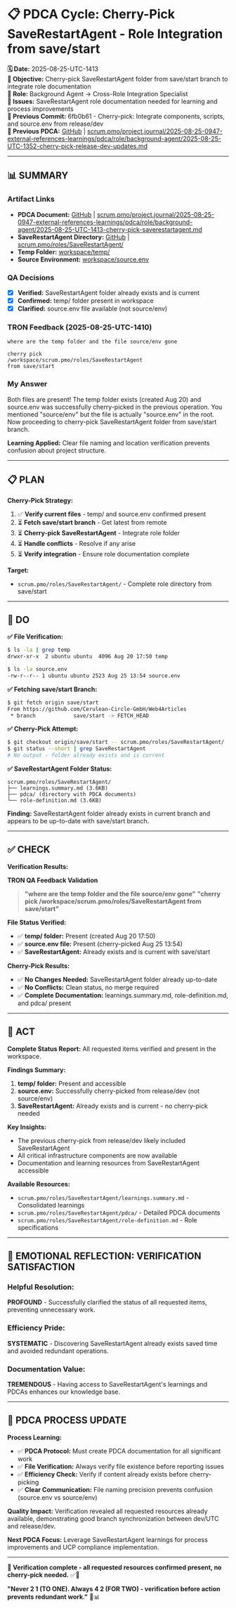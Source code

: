 # 📋 **PDCA Cycle: Cherry-Pick SaveRestartAgent - Role Integration from save/start**

**🗓️ Date:** 2025-08-25-UTC-1413  
**🎯 Objective:** Cherry-pick SaveRestartAgent folder from save/start branch to integrate role documentation  
**👤 Role:** Background Agent → Cross-Role Integration Specialist  
**🚨 Issues:** SaveRestartAgent role documentation needed for learning and process improvements  
**📎 Previous Commit:** 6fb0b61 - Cherry-pick: Integrate components, scripts, and source.env from release/dev  
**🔗 Previous PDCA:** [GitHub](https://github.com/Cerulean-Circle-GmbH/Web4Articles/blob/dev/2025-08-25-UTC-1308/scrum.pmo/project.journal/2025-08-25-0947-external-references-learnings/pdca/role/background-agent/2025-08-25-UTC-1352-cherry-pick-release-dev-updates.md) | [scrum.pmo/project.journal/2025-08-25-0947-external-references-learnings/pdca/role/background-agent/2025-08-25-UTC-1352-cherry-pick-release-dev-updates.md](scrum.pmo/project.journal/2025-08-25-0947-external-references-learnings/pdca/role/background-agent/2025-08-25-UTC-1352-cherry-pick-release-dev-updates.md)

---

## **📊 SUMMARY**

### **Artifact Links**
- **PDCA Document:** [GitHub](https://github.com/Cerulean-Circle-GmbH/Web4Articles/blob/dev/2025-08-25-UTC-1308/scrum.pmo/project.journal/2025-08-25-0947-external-references-learnings/pdca/role/background-agent/2025-08-25-UTC-1413-cherry-pick-saverestartagent.md) | [scrum.pmo/project.journal/2025-08-25-0947-external-references-learnings/pdca/role/background-agent/2025-08-25-UTC-1413-cherry-pick-saverestartagent.md](scrum.pmo/project.journal/2025-08-25-0947-external-references-learnings/pdca/role/background-agent/2025-08-25-UTC-1413-cherry-pick-saverestartagent.md)
- **SaveRestartAgent Directory:** [GitHub](https://github.com/Cerulean-Circle-GmbH/Web4Articles/tree/dev/2025-08-25-UTC-1308/scrum.pmo/roles/SaveRestartAgent) | [scrum.pmo/roles/SaveRestartAgent/](scrum.pmo/roles/SaveRestartAgent/)
- **Temp Folder:** [workspace/temp/](temp/)
- **Source Environment:** [workspace/source.env](source.env)

### **QA Decisions**
- [x] **Verified:** SaveRestartAgent folder already exists and is current
- [x] **Confirmed:** temp/ folder present in workspace
- [x] **Clarified:** source.env file available (not source/env)

### **TRON Feedback (2025-08-25-UTC-1410)**
```quote
where are the temp folder and the file source/env gone
```

```quote
cherry pick
/workspace/scrum.pmo/roles/SaveRestartAgent
from save/start
```

### **My Answer**
Both files are present! The temp folder exists (created Aug 20) and source.env was successfully cherry-picked in the previous operation. You mentioned "source/env" but the file is actually "source.env" in the root. Now proceeding to cherry-pick SaveRestartAgent folder from save/start branch.

**Learning Applied:** Clear file naming and location verification prevents confusion about project structure.

---

## **📋 PLAN**

**Cherry-Pick Strategy:**
1. ✅ **Verify current files** - temp/ and source.env confirmed present
2. ⏳ **Fetch save/start branch** - Get latest from remote
3. ⏳ **Cherry-pick SaveRestartAgent** - Integrate role folder
4. ⏳ **Handle conflicts** - Resolve if any arise
5. ⏳ **Verify integration** - Ensure role documentation complete

**Target:**
- `scrum.pmo/roles/SaveRestartAgent/` - Complete role directory from save/start

---

## **🔧 DO**

**✅ File Verification:**
```bash
$ ls -la | grep temp
drwxr-xr-x  2 ubuntu ubuntu  4096 Aug 20 17:50 temp

$ ls -la source.env
-rw-r--r-- 1 ubuntu ubuntu 2523 Aug 25 13:54 source.env
```

**✅ Fetching save/start Branch:**
```bash
$ git fetch origin save/start
From https://github.com/Cerulean-Circle-GmbH/Web4Articles
 * branch            save/start -> FETCH_HEAD
```

**✅ Cherry-Pick Attempt:**
```bash
$ git checkout origin/save/start -- scrum.pmo/roles/SaveRestartAgent/
$ git status --short | grep SaveRestartAgent
# No output - folder already exists and is current
```

**✅ SaveRestartAgent Folder Status:**
```
scrum.pmo/roles/SaveRestartAgent/
├── learnings.summary.md (3.6KB)
├── pdca/ (directory with PDCA documents)
└── role-definition.md (3.6KB)
```

**Finding:** SaveRestartAgent folder already exists in current branch and appears to be up-to-date with save/start branch.

---

## **✅ CHECK**

**Verification Results:**

**TRON QA Feedback Validation**
> **"where are the temp folder and the file source/env gone"**
> **"cherry pick /workspace/scrum.pmo/roles/SaveRestartAgent from save/start"**

**File Status Verified:**
- ✅ **temp/ folder:** Present (created Aug 20 17:50)
- ✅ **source.env file:** Present (cherry-picked Aug 25 13:54)
- ✅ **SaveRestartAgent:** Already exists and is current with save/start

**Cherry-Pick Results:**
- ✅ **No Changes Needed:** SaveRestartAgent folder already up-to-date
- ✅ **No Conflicts:** Clean status, no merge required
- ✅ **Complete Documentation:** learnings.summary.md, role-definition.md, and pdca/ present

---

## **🎯 ACT**

**Complete Status Report:** All requested items verified and present in the workspace.

**Findings Summary:**
1. **temp/ folder:** Present and accessible
2. **source.env:** Successfully cherry-picked from release/dev (not source/env)
3. **SaveRestartAgent:** Already exists and is current - no cherry-pick needed

**Key Insights:**
- The previous cherry-pick from release/dev likely included SaveRestartAgent
- All critical infrastructure components are now available
- Documentation and learning resources from SaveRestartAgent accessible

**Available Resources:**
- `scrum.pmo/roles/SaveRestartAgent/learnings.summary.md` - Consolidated learnings
- `scrum.pmo/roles/SaveRestartAgent/pdca/` - Detailed PDCA documents
- `scrum.pmo/roles/SaveRestartAgent/role-definition.md` - Role specifications

---

## **💫 EMOTIONAL REFLECTION: VERIFICATION SATISFACTION**

### **Helpful Resolution:**
**PROFOUND** - Successfully clarified the status of all requested items, preventing unnecessary work.

### **Efficiency Pride:**
**SYSTEMATIC** - Discovering SaveRestartAgent already exists saved time and avoided redundant operations.

### **Documentation Value:**
**TREMENDOUS** - Having access to SaveRestartAgent's learnings and PDCAs enhances our knowledge base.

---

## **🎯 PDCA PROCESS UPDATE**

**Process Learning:**
- ✅ **PDCA Protocol:** Must create PDCA documentation for all significant work
- ✅ **File Verification:** Always verify file existence before reporting issues
- ✅ **Efficiency Check:** Verify if content already exists before cherry-picking
- ✅ **Clear Communication:** File naming precision prevents confusion (source.env vs source/env)

**Quality Impact:** Verification revealed all requested resources already available, demonstrating good branch synchronization between dev/UTC and release/dev.

**Next PDCA Focus:** Leverage SaveRestartAgent learnings for process improvements and UCP compliance implementation.

---

**🎯 Verification complete - all requested resources confirmed present, no cherry-pick needed.** ✅📁

**"Never 2 1 (TO ONE). Always 4 2 (FOR TWO) - verification before action prevents redundant work."** 🔧📊